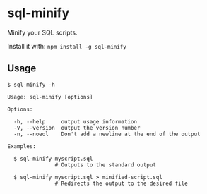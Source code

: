 # sql-minify
Minify your SQL scripts.

Install it with:
`npm install -g sql-minify`

## Usage
`$ sql-minify -h`

    Usage: sql-minify [options]

    Options:

      -h, --help     output usage information
      -V, --version  output the version number
      -n, --noeol    Don't add a newline at the end of the output

    Examples:

      $ sql-minify myscript.sql
                   # Outputs to the standard output

      $ sql-minify myscript.sql > minified-script.sql
                   # Redirects the output to the desired file
